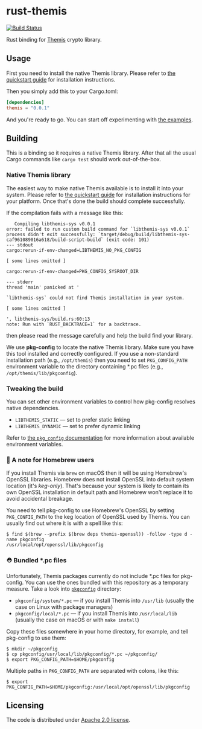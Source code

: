 # rust-themis

[![Build Status](https://travis-ci.org/ilammy/rust-themis.svg?branch=master)](https://travis-ci.org/ilammy/rust-themis)

Rust binding for [Themis] crypto library.

[Themis]: https://github.com/cossacklabs/themis

## Usage
 
First you need to install the native Themis library.
Please refer to [the quickstart guide] for installation instructions.

Then you simply add this to your Cargo.toml:

```toml
[dependencies]
themis = "0.0.1"
```

And you're ready to go.
You can start off experimenting with [the examples].

[the quickstart guide]: https://github.com/cossacklabs/themis/blob/master/README.md#quickstart
[the examples]: https://github.com/ilammy/rust-themis/tree/master/examples

## Building

This is a binding so it requires a native Themis library.
After that all the usual Cargo commands like `cargo test` should work out-of-the-box.

### Native Themis library

The easiest way to make native Themis available is to install it into your system.
Please refer to [the quickstart guide] for installation instructions for your platform.
Once that's done the build should complete successfully.

If the compilation fails with a message like this:

```
   Compiling libthemis-sys v0.0.1
error: failed to run custom build command for `libthemis-sys v0.0.1`
process didn't exit successfully: `target/debug/build/libthemis-sys-caf961089016a618/build-script-build` (exit code: 101)
--- stdout
cargo:rerun-if-env-changed=LIBTHEMIS_NO_PKG_CONFIG

[ some lines omitted ]

cargo:rerun-if-env-changed=PKG_CONFIG_SYSROOT_DIR

--- stderr
thread 'main' panicked at '

`libthemis-sys` could not find Themis installation in your system.

[ some lines omitted ]

', libthemis-sys/build.rs:60:13
note: Run with `RUST_BACKTRACE=1` for a backtrace.
```

then please read the message carefully and help the build find your library.

We use **pkg-config** to locate the native Themis library.
Make sure you have this tool installed and correctly configured.
If you use a non-standard installation path
(e.g., `/opt/themis`)
then you need to set `PKG_CONFIG_PATH` environment variable
to the directory containing *.pc files
(e.g., `/opt/themis/lib/pkgconfig`).

### Tweaking the build

You can set other environment variables to control how pkg-config resolves native dependencies.

- `LIBTHEMIS_STATIC` — set to prefer static linking
- `LIBTHEMIS_DYNAMIC` — set to prefer dynamic linking

Refer to [the `pkg_config` documentation] for more information about available environment variables.

[the `pkg_config` documentation]: https://docs.rs/pkg-config/latest/pkg_config/

### 🍺 A note for Homebrew users 

If you install Themis via `brew` on macOS then it will be using Homebrew's OpenSSL libraries.
Homebrew does not install OpenSSL into default system location (it's _keg-only_).
That's because your system is likely to contain its own OpenSSL installation in default path
and Homebrew won't replace it to avoid accidental breakage. 

You need to tell pkg-config to use Homebrew's OpenSSL
by setting `PKG_CONFIG_PATH` to the keg location of OpenSSL used by Themis.
You can usually find out where it is with a spell like this:

```console
$ find $(brew --prefix $(brew deps themis-openssl)) -follow -type d -name pkgconfig
/usr/local/opt/openssl/lib/pkgconfig
```

### ⛑ Bundled *.pc files

Unfortunately, Themis packages currently do not include *.pc files for pkg-config.
You can use the ones bundled with this repository as a temporary measure.
Take a look into [`pkgconfig`](pkgconfig) directory:

- `pkgconfig/system/*.pc` —
  if you install Themis into `/usr/lib`
  (usually the case on Linux with package managers)
- `pkgconfig/local/*.pc` —
  if you install Themis into `/usr/local/lib`
  (usually the case on macOS or with `make install`)

Copy these files somewhere in your home directory, for example,
and tell pkg-config to use them:

```console
$ mkdir ~/pkgconfig
$ cp pkgconfig/usr/local/lib/pkgconfig/*.pc ~/pkgconfig/
$ export PKG_CONFIG_PATH=$HOME/pkgconfig
```

Multiple paths in `PKG_CONFIG_PATH` are separated with colons,
like this:

```console
$ export PKG_CONFIG_PATH=$HOME/pkgconfig:/usr/local/opt/openssl/lib/pkgconfig
```

## Licensing

The code is distributed under [Apache 2.0 license](LICENSE).

